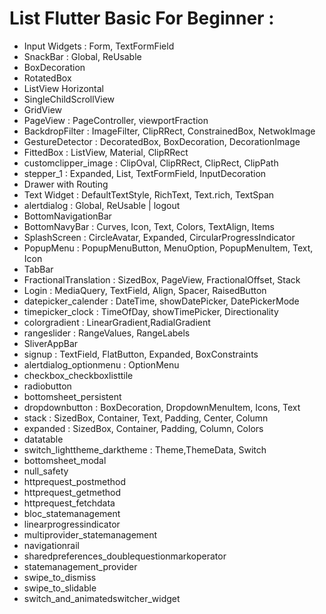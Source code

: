 # List Flutter Basic For Beginner :
- Input Widgets : Form, TextFormField
- SnackBar : Global, ReUsable
- BoxDecoration
- RotatedBox
- ListView Horizontal
- SingleChildScrollView
- GridView
- PageView : PageController, viewportFraction
- BackdropFilter : ImageFilter, ClipRRect, ConstrainedBox, NetwokImage
- GestureDetector : DecoratedBox, BoxDecoration, DecorationImage
- FittedBox : ListView, Material, ClipRRect
- customclipper_image : ClipOval, ClipRRect, ClipRect, ClipPath
- stepper_1 : Expanded, List, TextFormField, InputDecoration
- Drawer with Routing
- Text Widget : DefaultTextStyle, RichText, Text.rich, TextSpan
- alertdialog : Global, ReUsable | logout
- BottomNavigationBar
- BottomNavyBar : Curves, Icon, Text, Colors, TextAlign, Items
- SplashScreen : CircleAvatar, Expanded, CircularProgressIndicator
- PopupMenu : PopupMenuButton, MenuOption, PopupMenuItem, Text, Icon
- TabBar
- FractionalTranslation : SizedBox, PageView, FractionalOffset, Stack
- Login : MediaQuery, TextField, Align, Spacer, RaisedButton
- datepicker_calender : DateTime, showDatePicker, DatePickerMode
- timepicker_clock : TimeOfDay, showTimePicker, Directionality
- colorgradient : LinearGradient,RadialGradient
- rangeslider : RangeValues, RangeLabels
- SliverAppBar
- signup : TextField, FlatButton, Expanded, BoxConstraints
- alertdialog_optionmenu : OptionMenu
- checkbox_checkboxlisttile
- radiobutton
- bottomsheet_persistent
- dropdownbutton : BoxDecoration, DropdownMenuItem, Icons, Text
- stack : SizedBox, Container, Text, Padding, Center, Column
- expanded : SizedBox, Container, Padding, Column, Colors
- datatable
- switch_lighttheme_darktheme : Theme,ThemeData, Switch
- bottomsheet_modal
- null_safety
- httprequest_postmethod
- httprequest_getmethod
- httprequest_fetchdata
- bloc_statemanagement
- linearprogressindicator 
- multiprovider_statemanagement 
- navigationrail
- sharedpreferences_doublequestionmarkoperator
- statemanagement_provider 
- swipe_to_dismiss
- swipe_to_slidable 
- switch_and_animatedswitcher_widget 
